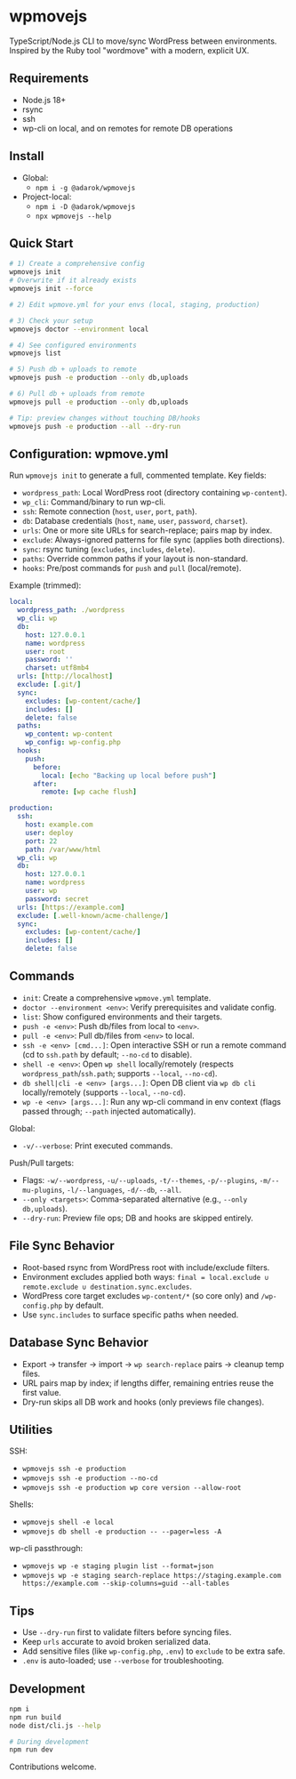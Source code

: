 # wpmovejs

TypeScript/Node.js CLI to move/sync WordPress between environments. Inspired by the Ruby tool "wordmove" with a modern, explicit UX.

## Requirements

- Node.js 18+
- rsync
- ssh
- wp-cli on local, and on remotes for remote DB operations

## Install

- Global:
  - `npm i -g @adarok/wpmovejs`
- Project-local:
  - `npm i -D @adarok/wpmovejs`
  - `npx wpmovejs --help`

## Quick Start

```sh
# 1) Create a comprehensive config
wpmovejs init
# Overwrite if it already exists
wpmovejs init --force

# 2) Edit wpmove.yml for your envs (local, staging, production)

# 3) Check your setup
wpmovejs doctor --environment local

# 4) See configured environments
wpmovejs list

# 5) Push db + uploads to remote
wpmovejs push -e production --only db,uploads

# 6) Pull db + uploads from remote
wpmovejs pull -e production --only db,uploads

# Tip: preview changes without touching DB/hooks
wpmovejs push -e production --all --dry-run
```

## Configuration: wpmove.yml

Run `wpmovejs init` to generate a full, commented template. Key fields:

- `wordpress_path`: Local WordPress root (directory containing `wp-content`).
- `wp_cli`: Command/binary to run wp-cli.
- `ssh`: Remote connection (`host`, `user`, `port`, `path`).
- `db`: Database credentials (`host`, `name`, `user`, `password`, `charset`).
- `urls`: One or more site URLs for search-replace; pairs map by index.
- `exclude`: Always-ignored patterns for file sync (applies both directions).
- `sync`: rsync tuning (`excludes`, `includes`, `delete`).
- `paths`: Override common paths if your layout is non-standard.
- `hooks`: Pre/post commands for `push` and `pull` (local/remote).

Example (trimmed):

```yaml
local:
  wordpress_path: ./wordpress
  wp_cli: wp
  db:
    host: 127.0.0.1
    name: wordpress
    user: root
    password: ''
    charset: utf8mb4
  urls: [http://localhost]
  exclude: [.git/]
  sync:
    excludes: [wp-content/cache/]
    includes: []
    delete: false
  paths:
    wp_content: wp-content
    wp_config: wp-config.php
  hooks:
    push:
      before:
        local: [echo "Backing up local before push"]
      after:
        remote: [wp cache flush]

production:
  ssh:
    host: example.com
    user: deploy
    port: 22
    path: /var/www/html
  wp_cli: wp
  db:
    host: 127.0.0.1
    name: wordpress
    user: wp
    password: secret
  urls: [https://example.com]
  exclude: [.well-known/acme-challenge/]
  sync:
    excludes: [wp-content/cache/]
    includes: []
    delete: false
```

## Commands

- `init`: Create a comprehensive `wpmove.yml` template.
- `doctor --environment <env>`: Verify prerequisites and validate config.
- `list`: Show configured environments and their targets.
- `push -e <env>`: Push db/files from local to `<env>`.
- `pull -e <env>`: Pull db/files from `<env>` to local.
- `ssh -e <env> [cmd...]`: Open interactive SSH or run a remote command (cd to `ssh.path` by default; `--no-cd` to disable).
- `shell -e <env>`: Open `wp shell` locally/remotely (respects `wordpress_path`/`ssh.path`; supports `--local`, `--no-cd`).
- `db shell|cli -e <env> [args...]`: Open DB client via `wp db cli` locally/remotely (supports `--local`, `--no-cd`).
- `wp -e <env> [args...]`: Run any wp-cli command in env context (flags passed through; `--path` injected automatically).

Global:
- `-v/--verbose`: Print executed commands.

Push/Pull targets:
- Flags: `-w/--wordpress`, `-u/--uploads`, `-t/--themes`, `-p/--plugins`, `-m/--mu-plugins`, `-l/--languages`, `-d/--db`, `--all`.
- `--only <targets>`: Comma-separated alternative (e.g., `--only db,uploads`).
- `--dry-run`: Preview file ops; DB and hooks are skipped entirely.

## File Sync Behavior

- Root-based rsync from WordPress root with include/exclude filters.
- Environment excludes applied both ways: `final = local.exclude ∪ remote.exclude ∪ destination.sync.excludes`.
- WordPress core target excludes `wp-content/*` (so core only) and `/wp-config.php` by default.
- Use `sync.includes` to surface specific paths when needed.

## Database Sync Behavior

- Export → transfer → import → `wp search-replace` pairs → cleanup temp files.
- URL pairs map by index; if lengths differ, remaining entries reuse the first value.
- Dry-run skips all DB work and hooks (only previews file changes).

## Utilities

SSH:
- `wpmovejs ssh -e production`
- `wpmovejs ssh -e production --no-cd`
- `wpmovejs ssh -e production wp core version --allow-root`

Shells:
- `wpmovejs shell -e local`
- `wpmovejs db shell -e production -- --pager=less -A`

wp-cli passthrough:
- `wpmovejs wp -e staging plugin list --format=json`
- `wpmovejs wp -e staging search-replace https://staging.example.com https://example.com --skip-columns=guid --all-tables`

## Tips

- Use `--dry-run` first to validate filters before syncing files.
- Keep `urls` accurate to avoid broken serialized data.
- Add sensitive files (like `wp-config.php`, `.env`) to `exclude` to be extra safe.
- `.env` is auto-loaded; use `--verbose` for troubleshooting.

## Development

```sh
npm i
npm run build
node dist/cli.js --help
```

```sh
# During development
npm run dev
```

Contributions welcome.